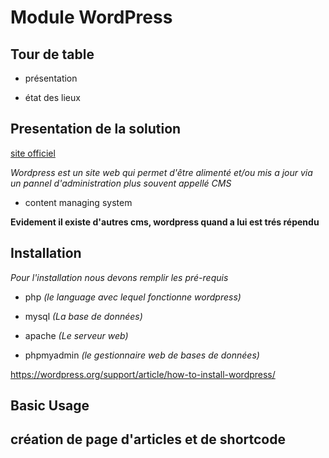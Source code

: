 # Module WordPress 


## Tour de table 

* présentation

* état des lieux 


## Presentation de la solution

[site officiel](https://wordpress.com/fr/)

_Wordpress est un site web qui permet d'être alimenté et/ou mis a jour via un pannel d'administration plus souvent appellé CMS_

* content managing system 

**Evidement il existe d'autres cms, wordpress quand a lui est trés répendu**

## Installation
_Pour l'installation nous devons remplir les pré-requis_

* php _(le language avec lequel fonctionne wordpress)_

* mysql _(La base de données)_

* apache _(Le serveur web)_

* phpmyadmin _(le gestionnaire web de bases de données)_

https://wordpress.org/support/article/how-to-install-wordpress/

## Basic Usage

## création de page d'articles et de shortcode 



